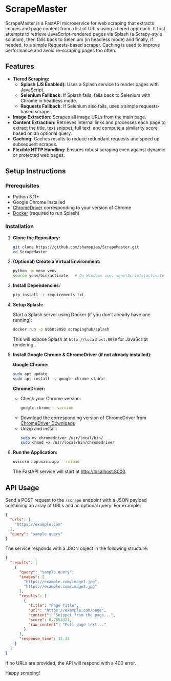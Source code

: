 # ScrapeMaster

ScrapeMaster is a FastAPI microservice for web scraping that extracts images and page content from a list of URLs using a tiered approach. It first attempts to retrieve JavaScript-rendered pages via Splash (a Scrapy-style solution), then falls back to Selenium (in headless mode) and finally, if needed, to a simple Requests-based scraper. Caching is used to improve performance and avoid re-scraping pages too often.

## Features

- **Tiered Scraping:**  
  - **Splash (JS Enabled):** Uses a Splash service to render pages with JavaScript.
  - **Selenium Fallback:** If Splash fails, falls back to Selenium with Chrome in headless mode.
  - **Requests Fallback:** If Selenium also fails, uses a simple requests-based scraper.
- **Image Extraction:** Scrapes all image URLs from the main page.
- **Content Extraction:** Retrieves internal links and processes each page to extract the title, text snippet, full text, and compute a similarity score based on an optional query.
- **Caching:** Caches results to reduce redundant requests and speed up subsequent scrapes.
- **Flexible HTTP Handling:** Ensures robust scraping even against dynamic or protected web pages.

## Setup Instructions

### Prerequisites

- Python 3.11+
- Google Chrome installed
- [ChromeDriver](https://chromedriver.chromium.org/downloads) corresponding to your version of Chrome
- [Docker](https://docs.docker.com/get-docker/) (required to run Splash)

### Installation

1. **Clone the Repository:**
   ```bash
   git clone https://github.com/shamspias/ScrapeMaster.git
   cd ScrapeMaster
   ```

2. **(Optional) Create a Virtual Environment:**
   ```bash
   python -m venv venv
   source venv/bin/activate   # On Windows use: venv\Scripts\activate
   ```

3. **Install Dependencies:**
   ```bash
   pip install -r requirements.txt
   ```

4. **Setup Splash:**
   
   Start a Splash server using Docker (if you don’t already have one running):
   ```bash
   docker run -p 8050:8050 scrapinghub/splash
   ```
   This will expose Splash at `http://localhost:8050` for JavaScript rendering.

5. **Install Google Chrome & ChromeDriver (if not already installed):**

   **Google Chrome:**
   ```bash
   sudo apt update
   sudo apt install -y google-chrome-stable
   ```

   **ChromeDriver:**
   - Check your Chrome version:
     ```bash
     google-chrome --version
     ```
   - Download the corresponding version of ChromeDriver from [ChromeDriver Downloads](https://chromedriver.chromium.org/downloads)
   - Unzip and install:
     ```bash
     sudo mv chromedriver /usr/local/bin/
     sudo chmod +x /usr/local/bin/chromedriver
     ```

6. **Run the Application:**
   ```bash
   uvicorn app.main:app --reload
   ```
   The FastAPI service will start at [http://localhost:8000](http://localhost:8000).

## API Usage

Send a POST request to the `/scrape` endpoint with a JSON payload containing an array of URLs and an optional query. For example:

```json
{
  "urls": [
    "https://example.com"
  ],
  "query": "sample query"
}
```

The service responds with a JSON object in the following structure:

```json
{
  "results": [
    {
      "query": "sample query",
      "images": [
        "https://example.com/image1.jpg",
        "https://example.com/image2.jpg"
      ],
      "results": [
        {
          "title": "Page Title",
          "url": "https://example.com/page",
          "content": "Snippet from the page...",
          "score": 0.7654321,
          "raw_content": "Full page text..."
        }
      ],
      "response_time": 12.34
    }
  ]
}
```

If no URLs are provided, the API will respond with a 400 error.

Happy scraping!